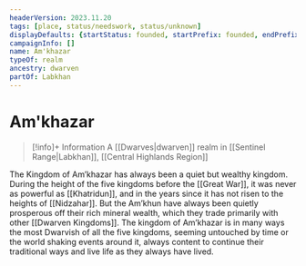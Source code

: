 ```yaml
---
headerVersion: 2023.11.20
tags: [place, status/needswork, status/unknown]
displayDefaults: {startStatus: founded, startPrefix: founded, endPrefix: destroyed, endStatus: destroyed}
campaignInfo: []
name: Am'khazar
typeOf: realm
ancestry: dwarven
partOf: Labkhan
---
```

# Am'khazar
>[!info]+ Information
> A [[Dwarves|dwarven]] realm in [[Sentinel Range|Labkhan]], [[Central Highlands Region]]

The Kingdom of Am’khazar has always been a quiet but wealthy kingdom. During the height of the five kingdoms before the [[Great War]], it was never as powerful as [[Khatridun]], and in the years since it has not risen to the heights of [[Nidzahar]]. But the Am’khun have always been quietly prosperous off their rich mineral wealth, which they trade primarily with other [[Dwarven Kingdoms]]. The kingdom of Am’khazar is in many ways the most Dwarvish of all the five kingdoms, seeming untouched by time or the world shaking events around it, always content to continue their traditional ways and live life as they always have lived.